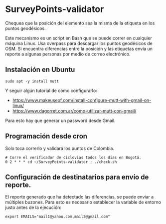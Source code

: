 # SurveyPoints-validator
Chequea que la posición del elemento sea la misma de la etiqueta en los puntos geodésicos.

Este mecanismo es un script en Bash que se puede correr en cualquier máquina
Linux.
Usa overpass para descargar los puntos geodésicos de OSM.
Si encuentra diferencias entre la posición y las etiquetas envía un reporte a
algunas personas por medio de correo electrónico.

## Instalación en Ubuntu

```
sudo apt -y install mutt
```

Y seguir algún tutorial de cómo configurarlo:

* https://www.makeuseof.com/install-configure-mutt-with-gmail-on-linux/
* https://www.dagorret.com.ar/como-utilizar-mutt-con-gmail/

Para esto hay que generar un password desde Gmail.


##  Programación desde cron

Solo toca correrlo y validará los puntos de Colombia.

```
# Corre el verificador de ciclovias todos los dias en Bogotá.
0 2 * * * cd ~/SurveyPoints-validator ; ./check.sh
```

## Configuración de destinatarios para envío de reporte.

El reporte generado que ha detectado las diferencias, se puede enviar a
múltiples buzones.
Para esto es necesario establecer la variable de entorno justo antes
de la ejecución:

    export EMAILS="mail1@yahoo.com,mail2@gmail.com"


